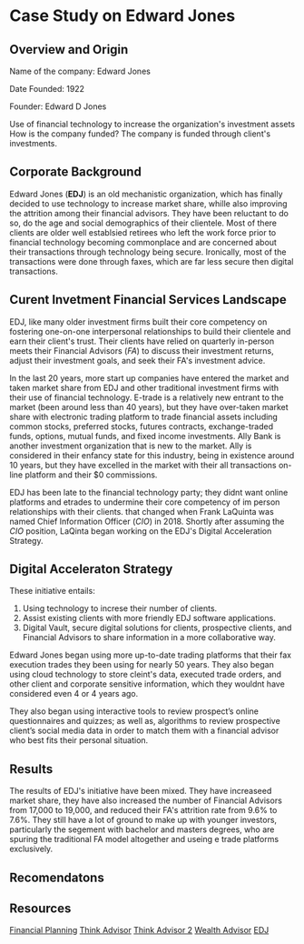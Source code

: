 # **Case Study on Edward Jones**
## Overview and Origin
Name of the company:  Edward Jones

Date Founded: 1922

Founder: Edward D Jones

Use of financial technology to increase the organization's investment assets 
How is the company funded? The company is funded through client's investments.

## Corporate Background 
Edward Jones (**EDJ**) is an old mechanistic organization, which has finally decided to use technology to increase market share, whille also improving the  attrition among their financial advisors. They have  been reluctant to do so, do the age and social demographics of their clientele. Most of there clients are older well establsied retirees who left the work force prior to financial technology becoming commonplace and are concerned about their transactions through technology being secure. Ironically, most of the transactions were done through faxes, which are far less secure then digital transactions.

## Curent Invetment Financial Services Landscape
EDJ, like many older investment firms  built their core competency on fostering one-on-one interpersonal relationships to build their clientele and earn their client's trust. Their clients have relied on quarterly in-person meets their Financial Advisors (*FA*) to discuss their investment returns, adjust their investment goals, and seek their FA's investment advice.

In the last 20 years, more start up companies have entered the market and taken market share from EDJ and other traditional investment firms with their use of financial technology. E-trade is a relatively new entrant to the market (been around less than 40 years), but they have over-taken market share with electronic trading platform to trade financial assets including common stocks, preferred stocks, futures contracts, exchange-traded funds, options, mutual funds, and fixed income investments. Ally Bank is another investment organization that is new to the market. Ally is considered in their enfancy state for this industry, being in existence around 10 years, but they have excelled in the market with their all transactions on-line platform and their $0 commissions.

EDJ has been late to the financial technology party; they didnt want online platforms and etrades to undermine their core competency of im person relationships with their clients. that changed when Frank LaQuinta was named Chief Information Officer (*CIO*) in 2018. Shortly after assuming the *CIO* position, LaQinta began working on the EDJ's Digital Acceleration Strategy.

## Digital Acceleraton Strategy ##
These initiative entails:
1. Using technology to increse their number of clients.
2. Assist existing clients with more friendly EDJ software applications.
3. Digital Vault, secure digital solutions for clients, prospective clients, and Financial Advisors to share information in a more collaborative way.

 Edward Jones began using more up-to-date trading platforms that their fax execution trades they been using for nearly 50 years. They also began using cloud technology to store cleint's data, executed trade orders, and other client and corporate sensitive information, which they wouldnt have considered even 4 or 4 years ago.

They also began using interactive tools to review prospect’s  online questionnaires and  quizzes; as well as,  algorithms  to review prospective client’s social media data in order to match them with a financial advisor who best fits their personal situation.


## Results ##
The results of EDJ's initiative have been mixed. They have increaseed market share, they have also increased the number of Financial Advisors from 17,000 to 19,000, and reduced their FA's attrition rate from 9.6% to 7.6%. They still have a lot of ground to make up with younger investors, particularly the segement with bachelor and masters degrees, who are spuring the traditional FA model altogether and useing e trade platforms exclusively.


## Recomendatons ##




## Resources ##
[Financial Planning](https://www.financial-planning.com/news/edward-jones-technology-strategy-for-growth)
[Think Advisor](https://www.thinkadvisor.com/2020/07/01/edward-jones-top-exec-how-the-firm-is-managing-pandemic-boosting-diversity/)
[Think Advisor 2](https://www.thinkadvisor.com/2018/04/29/inside-edward-jones-take-on-technology/)
[Wealth Advisor](https://www.thewealthadvisor.com/article/edward-jones-warns-increased-financial-advisor-attrition-coronavirus-cuts-profitability)
[EDJ](https://www.edwardjones.com/index.html)

